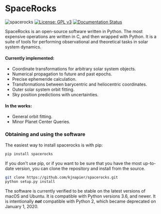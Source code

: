 # SpaceRocks
![spacerocks](https://github.com/kjnapes/spacerocks/workflows/spacerocks/badge.svg?branch=master)
[![License: GPL v3](https://img.shields.io/badge/License-GPLv3-blue.svg)](https://www.gnu.org/licenses/gpl-3.0)
[![Documentation Status](https://readthedocs.org/projects/spacerocks/badge/?version=latest)](https://spacerocks.readthedocs.io/en/latest/?badge=latest)

SpaceRocks is an open-source software written in Python. The most expensive operations are written in C, and then wrapped with Python. It is a suite of tools for performing observational and theoretical tasks in solar system dynamics.

#### Currently implemented:
- Coordinate transformations for arbitrary solar system objects.
- Numerical propagation to future and past epochs.
- Precise ephemeride calculation.
- Transformations between barycentric and heliocentric coordinates.
- Outer solar system orbit fitting.
- Sky position predictions with uncertainties.

#### In the works:

- General orbit fitting.
- Minor Planet Center Queries.



### Obtaining and using the software

The easiest way to install spacerocks is with pip:

```zsh
pip install spacerocks
```

If you don't use pip, or if you want to be sure that you have the most up-to-date version, you can clone the repository and install from the source.

```zsh
git clone https://github.com/kjnapier/spacerocks.git
python setup.py install
```

The software is currently verified to be stable on the latest versions of macOS and Ubuntu. It is compatible with Python versions 3.6, and newer. It is intentionally ***not*** compatible with Python 2, which became deprecated on January 1, 2020.
